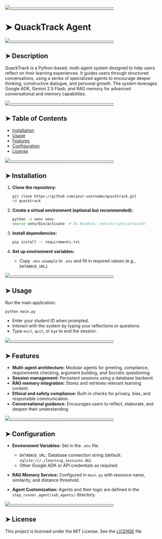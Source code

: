 <!-- ⚠️ This README has been generated from the file(s) "blueprint.md" ⚠️-->
[![-----------------------------------------------------](https://raw.githubusercontent.com/andreasbm/readme/master/assets/lines/colored.png)](#quacktrack-agent)

# ➤ QuackTrack Agent


[![-----------------------------------------------------](https://raw.githubusercontent.com/andreasbm/readme/master/assets/lines/colored.png)](#description)

## ➤ Description

QuackTrack is a Python-based, multi-agent system designed to help users reflect on their learning experiences. It guides users through structured conversations, using a series of specialized agents to encourage deeper thinking, constructive dialogue, and personal growth. The system leverages Google ADK, Gemini 2.5 Flash, and RAG memory for advanced conversational and memory capabilities.


[![-----------------------------------------------------](https://raw.githubusercontent.com/andreasbm/readme/master/assets/lines/colored.png)](#table-of-contents)

## ➤ Table of Contents

- [Installation](#installation)
- [Usage](#usage)
- [Features](#features)
- [Configuration](#configuration)
- [License](#license)


[![-----------------------------------------------------](https://raw.githubusercontent.com/andreasbm/readme/master/assets/lines/colored.png)](#installation)

## ➤ Installation

1. **Clone the repository:**
   ```bash
   git clone https://github.com/your-username/quacktrack.git
   cd quacktrack
   ```

2. **Create a virtual environment (optional but recommended):**
   ```bash
   python -m venv venv
   source venv/bin/activate  # On Windows: venv\Scripts\activate
   ```

3. **Install dependencies:**
   ```bash
   pip install -r requirements.txt
   ```

4. **Set up environment variables:**
   - Copy `.env.example` to `.env` and fill in required values (e.g., `DATABASE_URL`).


[![-----------------------------------------------------](https://raw.githubusercontent.com/andreasbm/readme/master/assets/lines/colored.png)](#usage)

## ➤ Usage

Run the main application:

```bash
python main.py
```

- Enter your student ID when prompted.
- Interact with the system by typing your reflections or questions.
- Type `exit`, `quit`, or `bye` to end the session.


[![-----------------------------------------------------](https://raw.githubusercontent.com/andreasbm/readme/master/assets/lines/colored.png)](#features)

## ➤ Features

- **Multi-agent architecture:** Modular agents for greeting, compliance, requirements checking, argument building, and Socratic questioning.
- **Session management:** Persistent sessions using a database backend.
- **RAG memory integration:** Stores and retrieves relevant learning content.
- **Ethical and safety compliance:** Built-in checks for privacy, bias, and responsible communication.
- **Conversational guidance:** Encourages users to reflect, elaborate, and deepen their understanding.


[![-----------------------------------------------------](https://raw.githubusercontent.com/andreasbm/readme/master/assets/lines/colored.png)](#configuration)

## ➤ Configuration

- **Environment Variables:**
  Set in the `.env` file.
  - `DATABASE_URL`: Database connection string (default: `sqlite:///./learning_sessions.db`).
  - Other Google ADK or API credentials as required.

- **RAG Memory Service:**
  Configured in `main.py` with resource name, similarity, and distance threshold.

- **Agent Customization:**
  Agents and their logic are defined in the `step_runner_agent/sub_agents/` directory.


[![-----------------------------------------------------](https://raw.githubusercontent.com/andreasbm/readme/master/assets/lines/colored.png)](#license)

## ➤ License

This project is licensed under the MIT License. See the [LICENSE](LICENSE) file